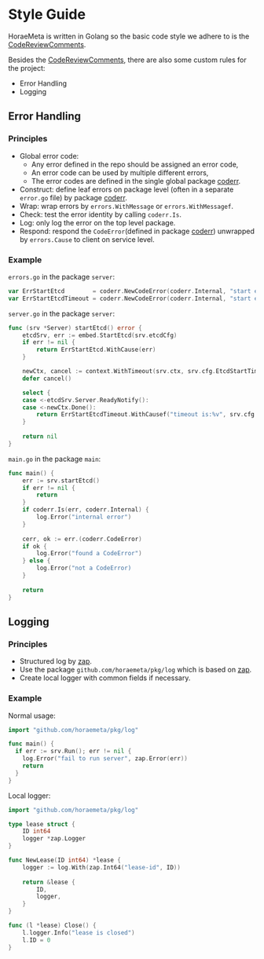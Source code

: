 # Style Guide
HoraeMeta is written in Golang so the basic code style we adhere to is the [CodeReviewComments](https://github.com/golang/go/wiki/CodeReviewComments).

Besides the [CodeReviewComments](https://github.com/golang/go/wiki/CodeReviewComments), there are also some custom rules for the project:
- Error Handling
- Logging

## Error Handling
### Principles
- Global error code:
  - Any error defined in the repo should be assigned an error code,
  - An error code can be used by multiple different errors,
  - The error codes are defined in the single global package [coderr](https://github.com/CeresDB/horaemeta/tree/main/pkg/coderr).
- Construct: define leaf errors on package level (often in a separate `error.go` file) by package [coderr](https://github.com/CeresDB/horaemeta/tree/main/pkg/coderr).
- Wrap: wrap errors by `errors.WithMessage` or `errors.WithMessagef`.
- Check: test the error identity by calling `coderr.Is`.
- Log: only log the error on the top level package.
- Respond: respond the `CodeError`(defined in package [coderr](https://github.com/CeresDB/horaemeta/tree/main/pkg/coderr)) unwrapped by `errors.Cause` to client on service level.

### Example
`errors.go` in the package `server`:
```go
var ErrStartEtcd        = coderr.NewCodeError(coderr.Internal, "start embed etcd")
var ErrStartEtcdTimeout = coderr.NewCodeError(coderr.Internal, "start etcd server timeout")
```

`server.go` in the package `server`:
```go
func (srv *Server) startEtcd() error {
    etcdSrv, err := embed.StartEtcd(srv.etcdCfg)
    if err != nil {
        return ErrStartEtcd.WithCause(err)
    }

    newCtx, cancel := context.WithTimeout(srv.ctx, srv.cfg.EtcdStartTimeout())
    defer cancel()

    select {
    case <-etcdSrv.Server.ReadyNotify():
    case <-newCtx.Done():
        return ErrStartEtcdTimeout.WithCausef("timeout is:%v", srv.cfg.EtcdStartTimeout())
    }
	
    return nil
}
```

`main.go` in the package `main`:
```go
func main() {
    err := srv.startEtcd()
    if err != nil {
        return 
    }
    if coderr.Is(err, coderr.Internal) {
        log.Error("internal error")
    }
	
    cerr, ok := err.(coderr.CodeError)
    if ok {
        log.Error("found a CodeError")	
    } else {
        log.Error("not a CodeError)	
    }
		
    return
}
```

## Logging
### Principles
- Structured log by [zap](https://github.com/uber-go/zap).
- Use the package `github.com/horaemeta/pkg/log` which is based on [zap](https://github.com/uber-go/zap).
- Create local logger with common fields if necessary.

### Example
Normal usage:
```go
import "github.com/horaemeta/pkg/log"

func main() {
  if err := srv.Run(); err != nil {
    log.Error("fail to run server", zap.Error(err))
    return
  }
}
```

Local logger:
```go
import "github.com/horaemeta/pkg/log"

type lease struct {
    ID int64
    logger *zap.Logger
}

func NewLease(ID int64) *lease {
    logger := log.With(zap.Int64("lease-id", ID))
	
    return &lease {
        ID,
        logger,
    }
}

func (l *lease) Close() {
    l.logger.Info("lease is closed")
    l.ID = 0
}
```
